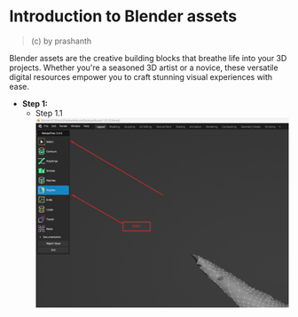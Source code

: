 # Introduction to Blender assets
> (c) by prashanth
> 
Blender assets are the creative building blocks that breathe life into your 3D projects. Whether you're a seasoned 3D artist or a novice, these versatile digital resources empower you to craft stunning visual experiences with ease.
* **Step 1:**
  * Step 1.1
	![alt text](test1.png)
